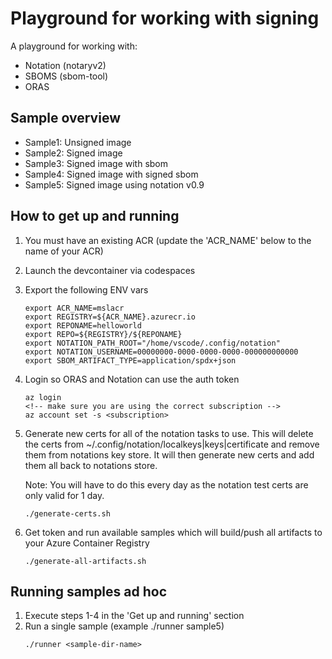 # Playground for working with signing
A playground for working with:
* Notation (notaryv2)
* SBOMS (sbom-tool)
* ORAS

## Sample overview
* Sample1: Unsigned image
* Sample2: Signed image
* Sample3: Signed image with sbom
* Sample4: Signed image with signed sbom
* Sample5: Signed image using notation v0.9

## How to get up and running
1. You must have an existing ACR (update the 'ACR_NAME' below to the name of your ACR)
2. Launch the devcontainer via codespaces
3. Export the following ENV vars
    ```
    export ACR_NAME=mslacr
    export REGISTRY=${ACR_NAME}.azurecr.io
    export REPONAME=helloworld
    export REPO=${REGISTRY}/${REPONAME}
    export NOTATION_PATH_ROOT="/home/vscode/.config/notation"     
    export NOTATION_USERNAME=00000000-0000-0000-0000-000000000000
    export SBOM_ARTIFACT_TYPE=application/spdx+json
    ```
4. Login so ORAS and Notation can use the auth token
    ```
    az login
    <!-- make sure you are using the correct subscription -->
    az account set -s <subscription>    
    ```
5. Generate new certs for all of the notation tasks to use. 
    This will delete the certs from ~/.config/notation/localkeys|keys|certificate and remove them from notations key store. It will then generate new certs and add them all back to notations store. 
    
    Note: You will have to do this every day as the notation test certs are only valid for 1 day.
    ```
    ./generate-certs.sh
    ```

6. Get token and run available samples which will build/push all artifacts to your Azure Container Registry
    ```
    ./generate-all-artifacts.sh
    ```

## Running samples ad hoc
1. Execute steps 1-4 in the 'Get up and running' section
2. Run a single sample (example ./runner sample5)
    ```    
    ./runner <sample-dir-name>
    ```